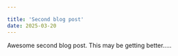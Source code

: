 ```yaml
---

title: 'Second blog post'
date: 2025-03-20
---
```



Awesome second blog post. This may be getting better.....